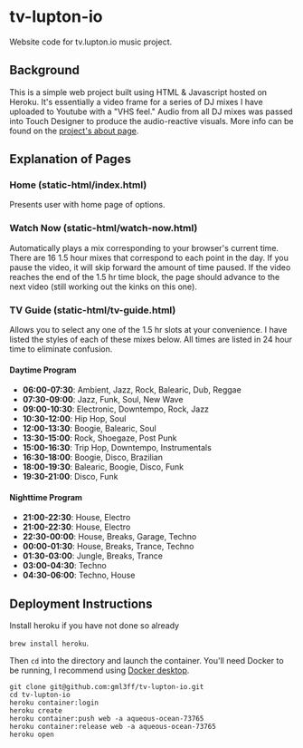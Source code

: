 # tv-lupton-io

Website code for tv.lupton.io music project. 

## Background

This is a simple web project built using HTML & Javascript hosted on Heroku. It's essentially a video frame for a series of DJ mixes I have uploaded to Youtube with a "VHS feel." Audio from all DJ mixes was passed into Touch Designer to produce the audio-reactive visuals. More info can be found on the [project's about page](https://tv.lupton/about).


## Explanation of Pages

### Home (static-html/index.html)

Presents user with home page of options. 


### Watch Now (static-html/watch-now.html)

Automatically plays a mix corresponding to your browser's current time. There are 16 1.5 hour mixes that correspond to each point in the day. If you pause the video, it will skip forward the amount of time paused. If the video reaches the end of the 1.5 hr time block, the page should advance to the next video (still working out the kinks on this one). 

### TV Guide (static-html/tv-guide.html)

Allows you to select any one of the 1.5 hr slots at your convenience. I have listed the styles of each of these mixes below. All times are listed in 24 hour time to eliminate confusion. 

#### Daytime Program
- **06:00-07:30**: Ambient, Jazz, Rock, Balearic, Dub, Reggae
- **07:30-09:00**: Jazz, Funk, Soul, New Wave
- **09:00-10:30**: Electronic, Downtempo, Rock, Jazz
- **10:30-12:00**: Hip Hop, Soul
- **12:00-13:30**: Boogie, Balearic, Soul
- **13:30-15:00**: Rock, Shoegaze, Post Punk
- **15:00-16:30**: Trip Hop, Downtempo, Instrumentals
- **16:30-18:00**: Boogie, Disco, Brazilian
- **18:00-19:30**: Balearic, Boogie, Disco, Funk
- **19:30-21:00**: Disco, Funk

#### Nighttime Program
- **21:00-22:30**: House, Electro
- **21:00-22:30**: House, Electro
- **22:30-00:00**: House, Breaks, Garage, Techno
- **00:00-01:30**: House, Breaks, Trance, Techno
- **01:30-03:00**: Jungle, Breaks, Trance
- **03:00-04:30**: Techno
- **04:30-06:00**: Techno, House

## Deployment Instructions
Install heroku if you have not done so already

`brew install heroku`.

Then `cd` into the directory and launch the container. You'll need Docker to be running, I recommend using [Docker desktop](https://www.docker.com/products/docker-desktop/).

```
git clone git@github.com:gml3ff/tv-lupton-io.git
cd tv-lupton-io
heroku container:login
heroku create
heroku container:push web -a aqueous-ocean-73765 
heroku container:release web -a aqueous-ocean-73765
heroku open
```
